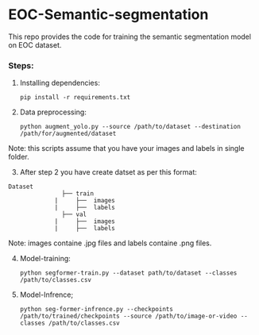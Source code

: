 # EOC-Semantic-segmentation
This repo provides the code for training the semantic segmentation model on EOC dataset.

### Steps:

  1. Installing dependencies:
     ```shell
     pip install -r requirements.txt
     ```

  2. Data preprocessing:
     ```shell
     python augment_yolo.py --source /path/to/dataset --destination /path/for/augmented/dataset
     ```

  Note: this scripts assume that you have your images and labels in single folder.

  3. After step 2 you have create datset as per this format:
```
Dataset
       		   ├── train
             |     ├──  images
             |     ├──  labels
       		   ├── val
             |     ├──  images
             |     ├──  labels

```
  Note: images containe .jpg files and labels containe .png files.

  4. Model-training:
     ```shell
     python segformer-train.py --dataset path/to/dataset --classes /path/to/classes.csv
     ```
  6. Model-Infrence;
     ```shell
     python seg-former-infrence.py --checkpoints /path/to/trained/checkpoints --source /path/to/image-or-video --classes /path/to/classes.csv
     ```






        
